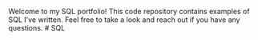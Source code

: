 Welcome to my SQL portfolio! This code repository contains examples of SQL I've written. Feel free to take a look and reach out if you have any questions. # SQL
